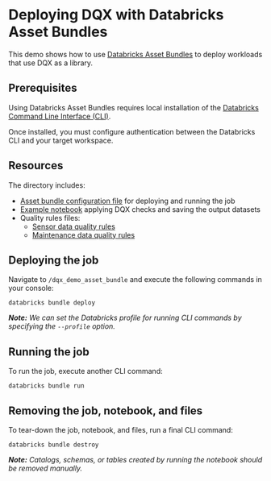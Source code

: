 Deploying DQX with Databricks Asset Bundles
===

This demo shows how to use [Databricks Asset Bundles](https://docs.databricks.com/aws/en/dev-tools/bundles/) to deploy workloads that use DQX as a library.

## Prerequisites

Using Databricks Asset Bundles requires local installation of the [Databricks Command Line Interface (CLI)](https://docs.databricks.com/aws/en/dev-tools/cli/).

Once installed, you must configure authentication between the Databricks CLI and your target workspace.

## Resources

The directory includes:
- [Asset bundle configuration file](/demos/dqx_demo_asset_bundle/databricks.yml) for deploying and running the job
- [Example notebook](/demos/dqx_demo_asset_bundle/dqx_demo_notebook.py) applying DQX checks and saving the output datasets
- Quality rules files:
  - [Sensor data quality rules](/demos/dqx_demo_asset_bundle/sensor_data_quality_rules.yml)
  - [Maintenance data quality rules](/demos/dqx_demo_asset_bundle/maintenance_data_quality_rules.yml)

## Deploying the job

Navigate to `/dqx_demo_asset_bundle` and execute the following commands in your console:

```
databricks bundle deploy
```
***Note:** We can set the Databricks profile for running CLI commands by specifying the `--profile` option.*

## Running the job

To run the job, execute another CLI command:

```
databricks bundle run
```

## Removing the job, notebook, and files

To tear-down the job, notebook, and files, run a final CLI command:

```
databricks bundle destroy
```

***Note:** Catalogs, schemas, or tables created by running the notebook should be removed manually.*